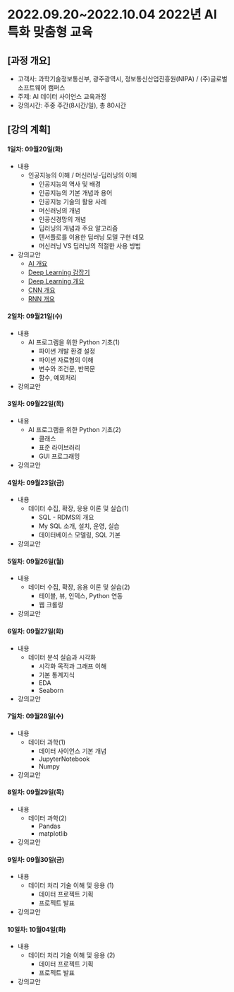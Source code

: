 # **2022.09.20~2022.10.04 2022년 AI 특화 맞춤형 교육**

## [과정 개요] 
- 고객사: 과학기술정보통신부, 광주광역시, 정보통신산업진흥원(NIPA) / (주)글로벌 소프트웨어 캠퍼스
- 주제: AI 데이터 사이언스 교육과정
- 강의시간: 주중 주간(8시간/일), 총 80시간


## [강의 계획]


#### 1일차: 09월20일(화)
- 내용
  - 인공지능의 이해 / 머신러닝-딥러닝의 이해
    - 인공지능의 역사 및 배경
    - 인공지능의 기본 개념과 용어
    - 인공지능 기술의 활용 사례
    - 머신러닝의 개념
    - 인공신경망의 개념
    - 딥러닝의 개념과 주요 알고리즘
    - 텐서플로를 이용한 딥러닝 모델 구현 데모
    - 머신러닝 VS 딥러닝의 적절한 사용 방법
- 강의교안
  - [AI 개요](https://drive.google.com/file/d/1eigN8ZV6LSZxHSYVRhWKmqSGDI6qHYW6/view?usp=sharing)
  - [Deep Learning 감잡기](https://drive.google.com/file/d/1gswnmQyI4VGD6d6KlvtAu6LpoPbOklTt/view?usp=sharing)
  - [Deep Learning 개요](https://drive.google.com/file/d/1tDeKcv1hUR7K0hKptQJcy5nC-HqhpKcU/view?usp=sharing)
  - [CNN 개요](https://drive.google.com/file/d/1hcvvGJ5vyGLpbD26ygLXEKI_RAfSR-p2/view?usp=sharing)
  - [RNN 개요](https://drive.google.com/file/d/1fGDqTGEZLWczGqHClU8gRi6Ii-UyExMF/view?usp=sharing)

#### 2일차: 09월21일(수)
- 내용
  - AI 프로그램을 위한 Python 기초(1) 
    - 파이썬 개발 환경 설정
    - 파이썬 자료형의 이해
    - 변수와 조건문, 반복문
    - 함수, 예외처리
- 강의교안

#### 3일차: 09월22일(목)
- 내용
  - AI 프로그램을 위한 Python 기초(2)
    - 클래스
    - 표준 라이브러리
    - GUI 프로그래밍
- 강의교안

#### 4일차: 09월23일(금)
- 내용
  - 데이터 수집, 확장, 응용 이론 및 실습(1)
    - SQL - RDMS의 개요
    - My SQL 소개, 설치, 운영, 실습
    - 데이터베이스 모델링, SQL 기본
- 강의교안

#### 5일차: 09월26일(월)
- 내용
  - 데이터 수집, 확장, 응용 이론 및 실습(2)
    - 테이블, 뷰, 인덱스, Python 연동
    - 웹 크롤링
- 강의교안

#### 6일차: 09월27일(화)
- 내용
  - 데이터 분석 실습과 시각화
    - 시각화 목적과 그래프 이해
    - 기본 통계지식
    - EDA
    - Seaborn
- 강의교안

#### 7일차: 09월28일(수)
- 내용
  - 데이터 과학(1)
    - 데이터 사이언스 기본 개념
    - JupyterNotebook
    - Numpy
- 강의교안

#### 8일차: 09월29일(목)
- 내용
  - 데이터 과학(2)
    - Pandas
    - matplotlib
- 강의교안

#### 9일차: 09월30일(금)
- 내용
  - 데이터 처리 기술 이해 및 응용 (1)
    - 데이터 프로젝트 기획
    - 프로젝트 발표
- 강의교안

#### 10일차: 10월04일(화)
- 내용
  - 데이터 처리 기술 이해 및 응용 (2)
    - 데이터 프로젝트 기획
    - 프로젝트 발표
- 강의교안
